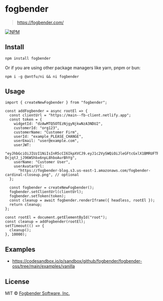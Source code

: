 # fogbender

> https://fogbender.com/

[![NPM](https://img.shields.io/npm/v/fogbender.svg)](https://www.npmjs.com/package/fogbender)

## Install

```bash
npm install fogbender
```

Or if you are using other package managers like yarn, pnpm or bun:

```
npm i -g @antfu/ni && ni fogbender
```

## Usage

```tsx
import { createNewFogbender } from "fogbender";

const addFogbender = async rootEl => {
  const clientUrl = "https://main--fb-client.netlify.app";
  const token = {
    widgetId: "dzAwMTQ5OTEzNjgyNjkwNzA3NDU2",
    customerId: "org123",
    customerName: "Customer Firm",
    userId: "example_PLEASE_CHANGE",
    userEmail: "user@example.com",
    userJWT:
      "eyJhbGciOiJIUzI1NiIsInR5cCI6IkpXVCJ9.eyJ1c2VySWQiOiJleGFtcGxlX1BMRUFTRV9DSEFOR0UiLCJjdXN0b21lcklkIjoib3JnMTIzIiwiY3VzdG9tZXJOYW1lIjoiQ3VzdG9tZXIgRmlybSIsInVzZXJFbWFpbCI6InVzZXJAZXhhbXBsZS5jb20iLCJ1c2VySWQiOiJleGFtcGxlX1BMRUFTRV9DSEFOR0UiLCJ1c2VyTmFtZSI6IkN1c3RvbWVyIFVzZXIifQ.upRXqWj7WOb-DcjqtJ_jJ96WShbx6npL8hboAurBhYg",
    userName: "Customer User",
    userAvatarUrl:
      "https://fogbender-blog.s3.us-east-1.amazonaws.com/fogbender-cardinal-closeup.png", // optional
  };

  const fogbender = createNewFogbender();
  fogbender.setClientUrl(clientUrl);
  fogbender.setToken(token);
  const cleanup = await fogbender.renderIframe({ headless, rootEl });
  return cleanup;
};

const rootEl = document.getElementById("root");
const cleanup = addFogbender(rootEl);
setTimeout(() => {
  cleanup();
}, 10000);
```

## Examples

- https://codesandbox.io/p/sandbox/github/fogbender/fogbender-oss/tree/main/examples/vanilla

## License

MIT © [Fogbender Software, Inc.](https://github.com/fogbender)
